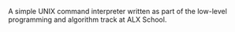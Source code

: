 A simple UNIX command interpreter written as part of the low-level programming and algorithm track at ALX School.
